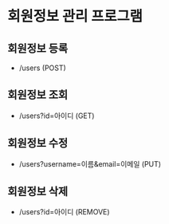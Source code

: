 # 회원정보 관리 프로그램
## 회원정보 등록
 - /users (POST)
## 회원정보 조회
 - /users?id=아이디 (GET)
## 회원정보 수정
 - /users?username=이름&email=이메일 (PUT)
## 회원정보 삭제
 - /users?id=아이디 (REMOVE)	